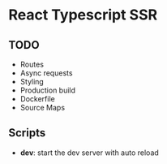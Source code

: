 # React Typescript SSR

## TODO

- Routes
- Async requests
- Styling
- Production build
- Dockerfile
- Source Maps

## Scripts

- **dev**: start the dev server with auto reload